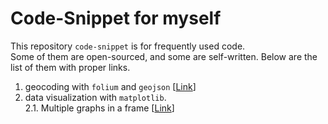 # Code-Snippet for myself
This repository `code-snippet` is for frequently used code.  
Some of them are open-sourced, and some are self-written.
Below are the list of them with proper links.

1. geocoding with `folium` and `geojson` [<a href='https://github.com/jehyunlee/code-snippet/blob/master/1_folium_geojson/190712_folium_geojson.md'>Link</a>]  
2. data visualization with `matplotlib`.  
2.1. Multiple graphs in a frame [<a href=https://rawcdn.githack.com/jehyunlee/code-snippet/b76b591f6b37ee9c045ace75401fa0ecd75493cd/2_matplotlib/WindDataAnalysis.html>Link</a>]
